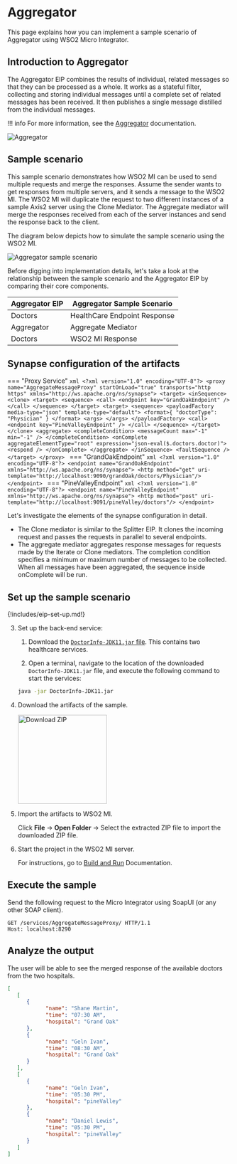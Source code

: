 # Aggregator

This page explains how you can implement a sample scenario of Aggregator using WSO2 Micro Integrator. 

## Introduction to Aggregator

The Aggregator EIP combines the results of individual, related messages so that they can be processed as a whole. It works as a stateful filter, collecting and storing individual messages until a complete set of related messages has been received. It then publishes a single message distilled from the individual messages. 

!!! info
    For more information, see the [Aggregator](http://www.eaipatterns.com/Aggregator.html) documentation.

![Aggregator]({{base_path}}/assets/img/learn/enterprise-integration-patterns/message-routing/aggregator.gif)

## Sample scenario

This sample scenario demonstrates how WSO2 MI can be used to send multiple requests and merge the responses. Assume the sender wants to get responses from multiple servers, and it sends a message to the WSO2 MI. The WSO2 MI will duplicate the request to two different instances of a sample Axis2 server using the Clone Mediator. The Aggregate mediator will merge the responses received from each of the server instances and send the response back to the client.

The diagram below depicts how to simulate the sample scenario using the WSO2 MI.

![Aggregator sample scenario]({{base_path}}/assets/img/learn/enterprise-integration-patterns/message-routing/aggregator-sample-scenario.png)

Before digging into implementation details, let's take a look at the relationship between the sample scenario and the Aggregator EIP by comparing their core components.

| Aggregator EIP            | Aggregator Sample Scenario            |
|---------------------------|---------------------------------------|
| Doctors                   | HealthCare Endpoint Response          |
| Aggregator                | Aggregate Mediator                    |
| Doctors                   | WSO2 MI Response                      |

## Synapse configuration of the artifacts

=== "Proxy Service"
    ```xml
    <?xml version="1.0" encoding="UTF-8"?>
    <proxy name="AggregateMessageProxy" startOnLoad="true" transports="http https"
       xmlns="http://ws.apache.org/ns/synapse">
       <target>
          <inSequence>
             <clone>
                <target>
                   <sequence>
                      <call>
                         <endpoint key="GrandOakEndpoint" />
                      </call>
                   </sequence>
                </target>
                <target>
                   <sequence>
                      <payloadFactory media-type="json" template-type="default">
                         <format>{ "doctorType": "Physician" } </format>
                         <args>
                         </args>
                      </payloadFactory>
                      <call>
                         <endpoint key="PineValleyEndpoint" />
                      </call>
                   </sequence>
                </target>
             </clone>
             <aggregate>
                <completeCondition>
                   <messageCount max="-1" min="-1" />
                </completeCondition>
                <onComplete aggregateElementType="root" expression="json-eval($.doctors.doctor)">
                   <respond />
                </onComplete>
             </aggregate>
          </inSequence>
          <faultSequence />
       </target>
    </proxy>
    ```
=== "GrandOakEndpoint"
    ```xml
    <?xml version="1.0" encoding="UTF-8"?>
    <endpoint name="GrandOakEndpoint" xmlns="http://ws.apache.org/ns/synapse">
       <http method="get" uri-template="http://localhost:9090/grandOak/doctors/Physician"/>
    </endpoint>
    ```
=== "PineValleyEndpoint"
    ```xml
    <?xml version="1.0" encoding="UTF-8"?>
    <endpoint name="PineValleyEndpoint" xmlns="http://ws.apache.org/ns/synapse">
       <http method="post" uri-template="http://localhost:9091/pineValley/doctors"/>
    </endpoint>
    ```

Let's investigate the elements of the synapse configuration in detail. 

- The Clone mediator is similar to the Splitter EIP. It clones the incoming request and passes the requests in parallel to several endpoints.   
- The aggregate mediator aggregates response messages for requests made by the Iterate or Clone mediators. The completion condition specifies a minimum or maximum number of messages to be collected. When all messages have been aggregated, the sequence inside onComplete will be run.

## Set up the sample scenario

{!includes/eip-set-up.md!}

3. Set up the back-end service:

    1. Download the [`DoctorInfo-JDK11.jar` file]({{base_path}}/assets/attachments/quick-start-guide/doctorinfo-jdk11.jar). This contains two healthcare services.
 
    2. Open a terminal, navigate to the location of the downloaded `DoctorInfo-JDK11.jar` file, and execute the following command to start the services:

      ```bash
      java -jar DoctorInfo-JDK11.jar
      ```

5. Download the artifacts of the sample.

    <a href="{{base_path}}/assets/attachments/learn/enterprise-integration-patterns/Aggregator.zip">
    <img src="{{base_path}}/assets/img/integrate/connectors/download-zip.png" width="200" alt="Download ZIP"></a>

6. Import the artifacts to WSO2 MI.

    Click **File** -> **Open Folder** -> Select the extracted ZIP file to import the downloaded ZIP file.

7. Start the project in the WSO2 MI server.

    For instructions, go to [Build and Run]({{base_path}}/develop/deploy-artifacts/#build-and-run) Documentation.

## Execute the sample

Send the following request to the Micro Integrator using SoapUI (or any other SOAP client).

   ```
   GET /services/AggregateMessageProxy/ HTTP/1.1
   Host: localhost:8290
   ```
   
## Analyze the output

The user will be able to see the merged response of the available doctors from the two hospitals.

   ```json
   [
      [
         {
               "name": "Shane Martin",
               "time": "07:30 AM",
               "hospital": "Grand Oak"
         },
         {
               "name": "Geln Ivan",
               "time": "08:30 AM",
               "hospital": "Grand Oak"
         }
      ],
      [
         {
               "name": "Geln Ivan",
               "time": "05:30 PM",
               "hospital": "pineValley"
         },
         {
               "name": "Daniel Lewis",
               "time": "05:30 PM",
               "hospital": "pineValley"
         }
      ]
   ]
   ```
